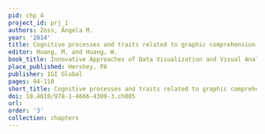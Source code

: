 ```yaml
---
pid: chp_4
project_id: prj_1
authors: Zoss, Angela M.
year: '2014'
title: Cognitive processes and traits related to graphic comprehension
editor: Huang, M. and Huang, W.
book_title: Innovative Approaches of Data Visualization and Visual Analytics
place_published: Hershey, PA
publisher: IGI Global
pages: 94-110
short_title: Cognitive processes and traits related to graphic comprehension
doi: 10.4018/978-1-4666-4309-3.ch005
url: 
order: '3'
collection: chapters
---
```

